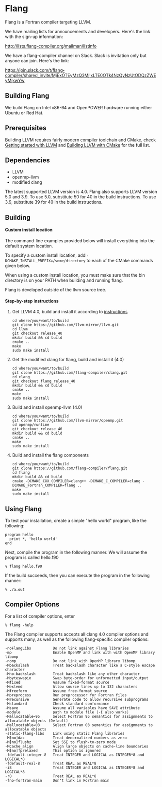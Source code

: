 Flang
=====

Flang is a Fortran compiler targeting LLVM.

We have mailing lists for announcements and developers. Here's the link with the sign-up information:

http://lists.flang-compiler.org/mailman/listinfo

We have a flang-compiler channel on Slack.  Slack is invitation only but anyone can join.  Here's the link:

https://join.slack.com/t/flang-compiler/shared_invite/MjExOTEyMzQ3MjIxLTE0OTk4NzQyNzUtODQzZWEyMjkwYw

## Building Flang

We build Flang on Intel x86-64 and OpenPOWER hardware running either Ubuntu or Red Hat.

## Prerequisites

Building LLVM requires fairly modern compiler toolchain and CMake, check [Getting started with LLVM](http://llvm.org/releases/4.0.0/docs/GettingStarted.html#host-c-toolchain-both-compiler-and-standard-library) and [Building LLVM with CMake][llvm-cmake] for the full list. 

## Dependencies

- LLVM
- openmp-llvm
- modified clang

The latest supported LLVM version is 4.0.  Flang also supports LLVM version 5.0 and 3.9.  To use 5.0, substitute 50 for 40 in the build instructions.  To use 3.9, substitute 39 for 40 in the build instructions.

## Building

#### Custom install location

The command-line examples provided below will install everything into the default system location.

To specify a custom install location, add `-DCMAKE_INSTALL_PREFIX=/some/directory` to each of the CMake commands given below.

When using a custom install location, you must make sure that the bin directory is on your PATH when building and running flang.

Flang is developed outside of the llvm source tree.

#### Step-by-step instructions

1. Get LLVM 4.0, build and install it according to [instructions][llvm-cmake]
   ```
   cd where/you/want/to/build
   git clone https://github.com/llvm-mirror/llvm.git
   cd llvm
   git checkout release_40
   mkdir build && cd build
   cmake ..
   make 
   sudo make install
   ```

2. Get the modified clang for flang, build and install it (4.0)
   ```
   cd where/you/want/to/build
   git clone https://github.com/flang-compiler/clang.git
   cd clang
   git checkout flang_release_40
   mkdir build && cd build
   cmake ..
   make
   sudo make install
   ```

3. Build and install openmp-llvm (4.0)
   ```
   cd where/you/want/to/build
   git clone https://github.com/llvm-mirror/openmp.git
   cd openmp/runtime
   git checkout release_40
   mkdir build && cd build
   cmake ..
   make
   sudo make install
   ```

4. Build and install the flang components
   ```
   cd where/you/want/to/build
   git clone https://github.com/flang-compiler/flang.git
   cd flang
   mkdir build && cd build
   cmake -DCMAKE_CXX_COMPILER=clang++ -DCMAKE_C_COMPILER=clang -DCMAKE_Fortran_COMPILER=flang ..
   make
   sudo make install
   ```

[llvm-cmake]: http://llvm.org/releases/4.0.0/docs/CMake.html

## Using Flang

To test your installation, create a simple "hello world" program, like the following:

```
program hello
  print *, 'hello world'
end
```

Next, compile the program in the following manner. We will assume the program is called hello.f90

```
% flang hello.f90
```

If the build succeeds, then you can execute the program in the following manner:

```
% ./a.out
```

## Compiler Options

For a list of compiler options, enter

```
% flang -help
```

The Flang compiler supports accepts all clang 4.0 compiler options and supports many, as well as the following flang-specific compiler options:

```lang-none
-noFlangLibs          Do not link against Flang libraries
-mp                   Enable OpenMP and link with with OpenMP library libomp
-nomp                 Do not link with OpenMP library libomp
-Mbackslash           Treat backslash character like a C-style escape character
-Mno-backslash        Treat backslash like any other character
-Mbyteswapio          Swap byte-order for unformatted input/output
-Mfixed               Assume fixed-format source
-Mextend              Allow source lines up to 132 characters
-Mfreeform            Assume free-format source
-Mpreprocess          Run preprocessor for Fortran files
-Mrecursive           Generate code to allow recursive subprograms
-Mstandard            Check standard conformance
-Msave                Assume all variables have SAVE attribute
-module               path to module file (-I also works)
-Mallocatable=95      Select Fortran 95 semantics for assignments to allocatable objects (Default)
-Mallocatable=03      Select Fortran 03 semantics for assignments to allocatable objects
-static-flang-libs    Link using static Flang libraries
-M[no]daz             Treat denormalized numbers as zero
-M[no]flushz          Set SSE to flush-to-zero mode
-Mcache_align         Align large objects on cache-line boundaries
-M[no]fprelaxed       This option is ignored
-fdefault-integer-8   Treat INTEGER and LOGICAL as INTEGER*8 and LOGICAL*8
-fdefault-real-8      Treat REAL as REAL*8
-i8                   Treat INTEGER and LOGICAL as INTEGER*8 and LOGICAL*8
-r8                   Treat REAL as REAL*8
-fno-fortran-main     Don't link in Fortran main
```

